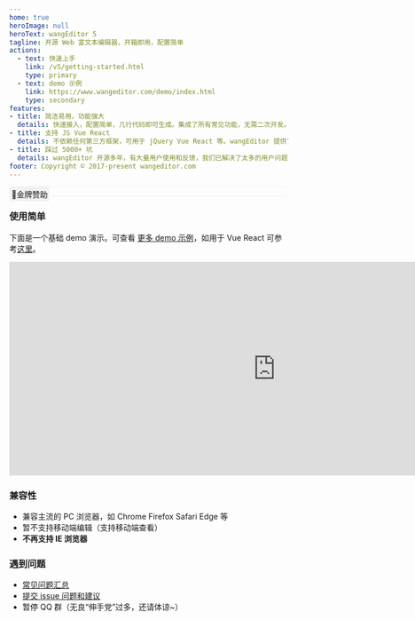 ```yaml
---
home: true
heroImage: null
heroText: wangEditor 5
tagline: 开源 Web 富文本编辑器，开箱即用，配置简单
actions:
  - text: 快速上手
    link: /v5/getting-started.html
    type: primary
  - text: demo 示例
    link: https://www.wangeditor.com/demo/index.html
    type: secondary
features:
- title: 简洁易用，功能强大
  details: 快速接入，配置简单，几行代码即可生成。集成了所有常见功能，无需二次开发。在 Vue React 也可以快速接入。
- title: 支持 JS Vue React
  details: 不依赖任何第三方框架，可用于 jQuery Vue React 等。wangEditor 提供了官方的 Vue React 组件。
- title: 踩过 5000+ 坑
  details: wangEditor 开源多年，有大量用户使用和反馈，我们已解决了太多的用户问题（详见 github issues）。
footer: Copyright © 2017-present wangeditor.com
---
```


<!-- banner 赞助 -->
<div style="border: 1px solid #f1f1f1; border-radius: 10px; position: relative;">
  <span style="position: absolute; background-color: #f1f1f1; padding: 3px; font-size: 14px;">🏅金牌赞助</span>
  <a href="https://www.diboot.com/?from=we" target="_blank">
    <img src="https://www.diboot.com/diboot_banner.png">
  </a>
</div>

### 使用简单

下面是一个基础 demo 演示。可查看 [更多 demo 示例](https://www.wangeditor.com/demo/index.html)，如用于 Vue React 可参考[这里](https://www.wangeditor.com/v5/for-frame.html)。

<!-- 编辑器 demo -->
<iframe
  style="border: 0; width: 960px; height: 385px; overflow: hidden;"
  src="https://www.wangeditor.com/demo/demo-for-home.html">
</iframe>

### 兼容性
- 兼容主流的 PC 浏览器，如 Chrome Firefox Safari Edge 等
- 暂不支持移动端编辑（支持移动端查看）
- **不再支持 IE 浏览器**

### 遇到问题

- [常见问题汇总](https://github.com/wangeditor-team/wangEditor/issues/4524)
- [提交 issue 问题和建议](https://github.com/wangeditor-team/wangEditor/issues)
- 暂停 QQ 群（无良“伸手党”过多，还请体谅~）

